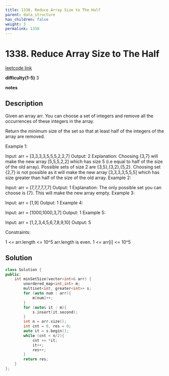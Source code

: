 ```yaml
---
title: 1338. Reduce Array Size to The Half
parent: data_structure
has_children: false
weight: 3
permalink: 1338
---
```

# 1338. Reduce Array Size to The Half
[leetcode link](https://leetcode.com/problems/reduce-array-size-to-the-half/)

**difficulty(1-5)** 
3

**notes**   


## Description
Given an array arr.  You can choose a set of integers and remove all the occurrences of these integers in the array.

Return the minimum size of the set so that at least half of the integers of the array are removed.

 

Example 1:

Input: arr = [3,3,3,3,5,5,5,2,2,7]
Output: 2
Explanation: Choosing {3,7} will make the new array [5,5,5,2,2] which has size 5 (i.e equal to half of the size of the old array).
Possible sets of size 2 are {3,5},{3,2},{5,2}.
Choosing set {2,7} is not possible as it will make the new array [3,3,3,3,5,5,5] which has size greater than half of the size of the old array.
Example 2:

Input: arr = [7,7,7,7,7,7]
Output: 1
Explanation: The only possible set you can choose is {7}. This will make the new array empty.
Example 3:

Input: arr = [1,9]
Output: 1
Example 4:

Input: arr = [1000,1000,3,7]
Output: 1
Example 5:

Input: arr = [1,2,3,4,5,6,7,8,9,10]
Output: 5
 

Constraints:

1 <= arr.length <= 10^5
arr.length is even.
1 <= arr[i] <= 10^5

## Solution
```c++
class Solution {
public:
    int minSetSize(vector<int>& arr) {
        unordered_map<int,int> m;
        multiset<int, greater<int>> s;
        for (auto num : arr){
            m[num]++;
        }
        for (auto& it : m){
            s.insert(it.second);
        }
        int n = arr.size();
        int cnt = 0, res = 0;
        auto it = s.begin();
        while (cnt < n/2){
            cnt += *it;
            it++;
            res++;
        }
        return res;
    }
};
```



